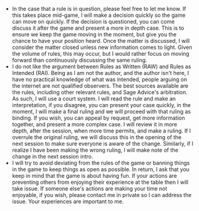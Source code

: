 
- In the case that a rule is in question, please feel free to let me know. If this takes place mid-game, I will make a decision quickly so the game can move on quickly. If the decision is questioned, you can come discuss it after the game and present a more in depth case. This is to ensure we keep the game moving in the moment, but give you the chance to have your position heard.  Once the matter is discussed, I will consider the matter closed unless new information comes to light. Given the volume of rules, this may occur, but I would rather focus on moving forward than continuously discussing the same ruling.
- I do not like the argument between Rules as Written (RAW) and Rules as Intended (RAI). Being as I am not the author, and the author isn't here, I have no practical knowledge of what was intended, people arguing on the internet are not qualified observers. The best sources available are the rules, including other relevant rules, and Sage Advice's arbitration. As such, I will use a court system. I will read the rule and make an interpretation, if you disagree, you can present your case quickly, in the moment, I will make a final ruling and we will proceed with that ruling as binding. If you wish, you can appeal by request, get more information together, and present a more complex case. I will review it in more depth, after the session, when more time permits, and make a ruling. If I overrule the original ruling, we will discuss this in the opening of the next session to make sure everyone is aware of the change. Similarly, if I realize I have been making the wrong ruling, I will make note of the change in the next session intro.
- I will try to avoid deviating from the rules of the game or banning things in the game to keep things as open as possible. In return, I ask that you keep in mind that the game is about having fun. If your actions are preventing others from enjoying their experience at the table then I will take issue. If someone else's actions are making your time not enjoyable, if you wish, please contact me in private so I can address the issue. Your experiences are important to me.